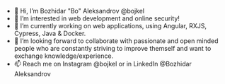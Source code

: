 - 👋 Hi, I’m Bozhidar "Bo" Aleksandrov @bojkel
- 👀 I’m interested in web development and online security!
- 🌱 I’m currently working on web applications, using Angular, RXJS, Cypress, Java & Docker. 
- 💞️ I’m looking forward to collaborate with passionate and open minded people who are constantly striving to improve themself and want to exchange knowledge/experience.
- 📫 Reach me on Instagram @bojkel or in LinkedIn @Bozhidar Aleksandrov

<!---
bojkel/bojkel is a ✨ special ✨ repository because its `README.md` (this file) appears on your GitHub profile.
You can click the Preview link to take a look at your changes.
--->
